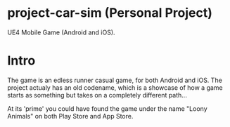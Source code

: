 # project-car-sim (Personal Project)
UE4 Mobile Game (Android and iOS).

# Intro
The game is an edless runner casual game, for both Android and iOS.
The project actualy has an old codename, which is a showcase of how a game starts as something but takes on a completely different path...

At its 'prime' you could have found the game under the name "Loony Animals" on both Play Store and App Store.
